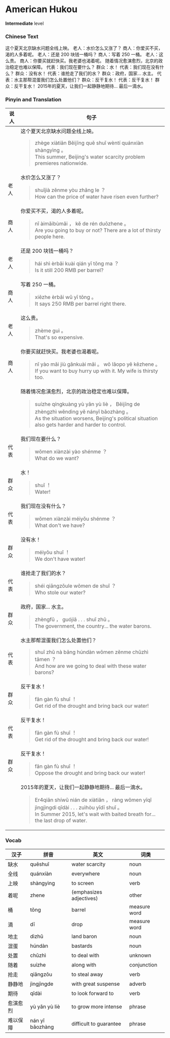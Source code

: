 # American Hukou
**Intermediate** level
### Chinese Text
这个夏天北京缺水问题全线上映。
老人：水价怎么又涨了？
商人：你爱买不买，渴的人多着呢。
老人：还是 200 块钱一桶吗？
商人：写着 250 一桶。
老人：这么贵。
商人：你要买就赶快买。我老婆也渴着呢。
随着情况愈演愈烈，北京的政治稳定也难以保障。
代表：我们现在要什么？
群众：水！
代表：我们现在没有什么？
群众：没有水！
代表：谁抢走了我们的水？
群众：政府，国家... 水主。
代表：水主那帮混蛋我们怎么处置他们？
群众：反干复水！
代表：反干复水！
群众：反干复水！
2015年的夏天，让我们一起静静地期待... 最后一滴水。

### Pinyin and Translation
|说人|句子|
|----|----|
||这个夏天北京缺水问题全线上映。<blockquote>zhège xiàtiān Běijīng quē shuǐ  wèntí quánxiàn shàngyìng 。<br />This summer, Beijing's water scarcity problem premieres nationwide.</blockquote>|
|老人|水价怎么又涨了？<blockquote>shuǐjià zěnme yòu zhǎng le ？<br />How can the price of water have risen even further?</blockquote>|
|商人|你爱买不买，渴的人多着呢。<blockquote>nǐ àimǎibùmǎi ， kě de rén duōzhene 。<br />Are you going to buy or not? There are a lot of thirsty people here.</blockquote>|
|老人|还是 200 块钱一桶吗？<blockquote>hái shì èrbǎi kuài qián yī tǒng ma ？<br />Is it still 200 RMB per barrel?</blockquote>|
|商人|写着 250 一桶。<blockquote>xiězhe èrbǎi wǔ yī tǒng 。<br />It says 250 RMB per barrel right there.</blockquote>|
|老人|这么贵。<blockquote>zhème guì 。<br />That's so expensive.</blockquote>|
|商人|你要买就赶快买。我老婆也渴着呢。<blockquote>nǐ yào mǎi jiù gǎnkuài mǎi 。 wǒ lǎopo yě kězhene 。<br />If you want to buy hurry up with it. My wife is thirsty too.</blockquote>|
||随着情况愈演愈烈，北京的政治稳定也难以保障。<blockquote>suízhe qíngkuàng yù yǎn  yù liè ， Běijīng de zhèngzhì wěndìng yě nányǐ bǎozhàng 。<br />As the situation worsens, Beijing's political situation also gets harder and harder to control.</blockquote>|
|代表|我们现在要什么？<blockquote>wǒmen xiànzài yào shénme ？<br />What do we want?</blockquote>|
|群众|水！<blockquote>shuǐ ！<br />Water!</blockquote>|
|代表|我们现在没有什么？<blockquote>wǒmen xiànzài méiyǒu shénme ？<br />What don't we have?</blockquote>|
|群众|没有水！<blockquote>méiyǒu shuǐ ！<br />We don't have water!</blockquote>|
|代表|谁抢走了我们的水？<blockquote>shéi qiāngzǒule wǒmen de shuǐ ？<br />Who stole our water?</blockquote>|
|群众|政府，国家... 水主。<blockquote>zhèngfǔ ， guójiā . . .  shuǐ zhǔ 。<br />The government, the country... the water barons.</blockquote>|
|代表|水主那帮混蛋我们怎么处置他们？<blockquote>shuǐ zhǔ nà bāng húndàn wǒmen zěnme chǔzhì tāmen ？<br />And how are we going to deal with these water barons?</blockquote>|
|群众|反干复水！<blockquote>fǎn gàn fù shuǐ ！<br />Get rid of the drought and bring back our water!</blockquote>|
|代表|反干复水！<blockquote>fǎn gàn fù shuǐ ！<br />Get rid of the drought and bring back our water!</blockquote>|
|群众|反干复水！<blockquote>fǎn gàn fù shuǐ ！<br />Oppose the drought and bring back our water!</blockquote>|
||2015年的夏天，让我们一起静静地期待... 最后一滴水。<blockquote>Er4qiān shíwǔ  nián de xiàtiān ， ràng wǒmen yīqǐ jìngjìngdi qīdài . . .  zuìhòu yīdī shuǐ 。<br />In Summer 2015, let's wait with baited breath for... the last drop of water.</blockquote>|
### Vocab
|汉子|拼音|英文|词类|
|----|----|----|----|
|缺水|quēshuǐ|water scarcity|noun|
|全线|quánxiàn|everywhere|noun|
|上映|shàngyìng|to screen|verb|
|着呢|zhene|(emphasizes adjectives)|other|
|桶|tǒng|barrel|measure word|
|滴|dī|drop|measure word|
|地主|dìzhǔ|land baron|noun|
|混蛋|húndàn|bastards|noun|
|处置|chǔzhì|to deal with|unknown|
|随着|suízhe|along with|conjunction|
|抢走|qiǎngzǒu|to steal away|verb|
|静静地|jìngjìngde|with great suspense|adverb|
|期待|qīdài|to look forward to|verb|
|愈演愈烈|yù yǎn  yù liè|to grow more intense|phrase|
|难以保障|nán yǐ bǎozhàng|difficult to guarantee|phrase|